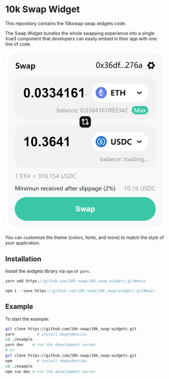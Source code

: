 # 10k Swap Widget

This repository contains the 10kswap swap widgets code.

The Swap Widget bundles the whole swapping experience into a single Vue3 component that developers can easily embed in their app with one line of code.

![swap widget screenshot](https://github.com/10k-swap/10k_swap-widgets/blob/main/widget-screenshot.jpg)

You can customize the theme (colors, fonts, and more) to match the style of your application.

## Installation

Install the widgets library via `npm` or `yarn`.

```js
yarn add https://github.com/10k-swap/10k_swap-widgets.git#main
```

```js
npm i --save https://github.com/10k-swap/10k_swap-widgets.git#main
```

## Example

To start the example:

```bash
git clone https://github.com/10k-swap/10k_swap-widgets.git
yarn          # install dependencies
cd ./example
yarn dev    # run the development server
# or
git clone https://github.com/10k-swap/10k_swap-widgets.git
npm           # install dependencies
cd ./example
npm run dev # run the development server
```
